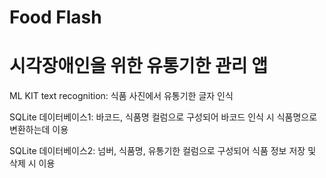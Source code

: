 # Food Flash
# 시각장애인을 위한 유통기한 관리 앱

ML KIT text recognition: 식품 사진에서 유통기한 글자 인식

SQLite 데이터베이스1: 바코드, 식품명 컬럼으로 구성되어 바코드 인식 시 식품명으로 변환하는데 이용

SQLite 데이터베이스2: 넘버, 식품명, 유통기한 컬럼으로 구성되어 식품 정보 저장 및 삭제 시 이용
